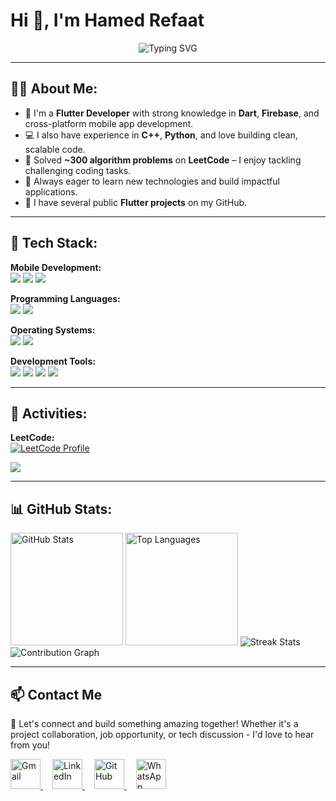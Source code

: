 # Hi 👋, I'm Hamed Refaat

<p align="center">
<img src="https://leetcard.jacoblin.cool/codeingman?ext=contest&theme=dark&font=Nunito&cache=16000" alt="Typing SVG" />
</p>

---


## 👨‍💻 About Me:
- 🎯 I'm a **Flutter Developer** with strong knowledge in **Dart**, **Firebase**, and cross-platform mobile app development.
- 💻 I also have experience in **C++**, **Python**, and love building clean, scalable code.  
- 🧠 Solved **~300 algorithm problems** on **LeetCode** – I enjoy tackling challenging coding tasks.
- 🚀 Always eager to learn new technologies and build impactful applications.
- 📂 I have several public **Flutter projects** on my GitHub.

---

## 🚀 Tech Stack:

**Mobile Development:**  
<a href="https://dart.dev/"><img src="https://skillicons.dev/icons?i=dart" /></a>
<a href="https://flutter.dev/"><img src="https://skillicons.dev/icons?i=flutter" /></a>
<a href="https://firebase.google.com/"><img src="https://skillicons.dev/icons?i=firebase" /></a>

**Programming Languages:**  
<a href="https://en.cppreference.com/"><img src="https://skillicons.dev/icons?i=cpp" /></a>
<a href="https://www.python.org/"><img src="https://skillicons.dev/icons?i=python" /></a>

**Operating Systems:**  
<a href="https://www.microsoft.com/en-us/windows"><img src="https://skillicons.dev/icons?i=windows" /></a>
<a href="https://www.linux.org/"><img src="https://skillicons.dev/icons?i=linux" /></a>

**Development Tools:**  
<a href="https://code.visualstudio.com/"><img src="https://skillicons.dev/icons?i=vscode" /></a>
<a href="https://github.com/"><img src="https://skillicons.dev/icons?i=github" /></a>
<a href="https://git-scm.com/"><img src="https://skillicons.dev/icons?i=git" /></a>
<a href="https://developer.android.com/studio"><img src="https://skillicons.dev/icons?i=androidstudio" /></a>

---

## 📌 Activities:

**LeetCode:**  
[![LeetCode Profile](https://img.shields.io/badge/My_Profile-LeetCode-FFA116?style=for-the-badge&logo=LeetCode&logoColor=black)](https://leetcode.com/u/codeingman)

<a href="https://leetcode.com/u/codeingman/">
  <img src="https://github-readme-leetcode-stats.vercel.app/api?username=codeingman&theme=dark" />
</a>

---

## 📊 GitHub Stats:

<img height="180em" src="https://github-readme-stats.vercel.app/api?username=hamedrefaat1&show_icons=true&theme=tokyonight&include_all_commits=true&count_private=true&hide_border=true" alt="GitHub Stats" />
<img height="180em" src="https://github-readme-stats.vercel.app/api/top-langs/?username=hamedrefaat1&layout=compact&langs_count=8&theme=tokyonight&hide_border=true" alt="Top Languages" />

<img src="https://github-readme-streak-stats.herokuapp.com/?user=hamedrefaat1&theme=tokyonight&hide_border=true" alt="Streak Stats" />

<img src="https://github-readme-activity-graph.vercel.app/graph?username=hamedrefaat1&theme=tokyo-night&hide_border=true&area=true" alt="Contribution Graph" />

---




## 📫 Contact Me
🚀 Let's connect and build something amazing together! Whether it's a project collaboration, job opportunity, or tech discussion - I'd love to hear from you!

<p align="left">
  <a href="mailto:hamedrefaat10@gmail.com" target="_blank" style="margin-right: 15px;">
    <img src="https://img.icons8.com/color/48/000000/gmail-new.png" width="48" height="48" alt="Gmail" />
  </a>
  <a href="https://www.linkedin.com/in/hamedrefaat1" target="_blank" style="margin-right: 15px;">
    <img src="https://cdn.jsdelivr.net/gh/devicons/devicon/icons/linkedin/linkedin-original.svg" width="48" height="48" alt="LinkedIn" />
  </a>
  <a href="https://github.com/hamedrefaat1" target="_blank" style="margin-right: 15px;">
    <img src="https://cdn.jsdelivr.net/gh/devicons/devicon/icons/github/github-original.svg" width="48" height="48" alt="GitHub" />
  </a>
  <a href="https://wa.me/+201281186675" target="_blank">
    <img src="https://img.icons8.com/color/48/000000/whatsapp--v1.png" width="48" height="48" alt="WhatsApp" />
  </a>
</p>

